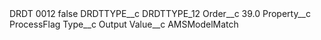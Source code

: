 <?xml version="1.0" encoding="UTF-8"?>
<CustomMetadata xmlns="http://soap.sforce.com/2006/04/metadata" xmlns:xsi="http://www.w3.org/2001/XMLSchema-instance" xmlns:xsd="http://www.w3.org/2001/XMLSchema">
    <label>DRDT 0012</label>
    <protected>false</protected>
    <values>
        <field>DRDTTYPE__c</field>
        <value xsi:type="xsd:string">DRDTTYPE_12</value>
    </values>
    <values>
        <field>Order__c</field>
        <value xsi:type="xsd:double">39.0</value>
    </values>
    <values>
        <field>Property__c</field>
        <value xsi:type="xsd:string">ProcessFlag</value>
    </values>
    <values>
        <field>Type__c</field>
        <value xsi:type="xsd:string">Output</value>
    </values>
    <values>
        <field>Value__c</field>
        <value xsi:type="xsd:string">AMSModelMatch</value>
    </values>
</CustomMetadata>
